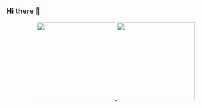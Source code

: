 ### Hi there 👋

<p align="center">
<a href="https://github.com/echonok">
  <img height="180em" src="https://github-readme-stats-eight-theta.vercel.app/api?username=echonok&show_icons=true&theme=algolia&include_all_commits=true&count_private=true"/>
  <img height="180em" src="https://github-readme-stats-eight-theta.vercel.app/api/top-langs/?username=echonok&layout=compact&langs_count=8&theme=algolia"/>
</a>
</p>

<!--
**echonok/echonok** is a ✨ _special_ ✨ repository because its `README.md` (this file) appears on your GitHub profile.

Here are some ideas to get you started:

- 🔭 I’m currently working on ...
- 🌱 I’m currently learning ...
- 👯 I’m looking to collaborate on ...
- 🤔 I’m looking for help with ...
- 💬 Ask me about ...
- 📫 How to reach me: ...
- 😄 Pronouns: ...
- ⚡ Fun fact: ...
-->
